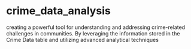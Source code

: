 # crime_data_analysis
creating a powerful tool for understanding and addressing crime-related challenges in communities. By leveraging the information stored in the Crime Data table and utilizing advanced analytical techniques
